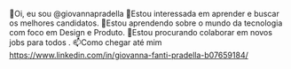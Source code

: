 👋Oi, eu sou @giovannapradella
👀Estou interessada em aprender e buscar os melhores candidatos.
🌱Estou aprendendo sobre o mundo da tecnologia com foco em Design e Produto.
💞️Estou procurando colaborar em novos jobs para todos .
📫Como chegar até mim https://www.linkedin.com/in/giovanna-fanti-pradella-b07659184/
